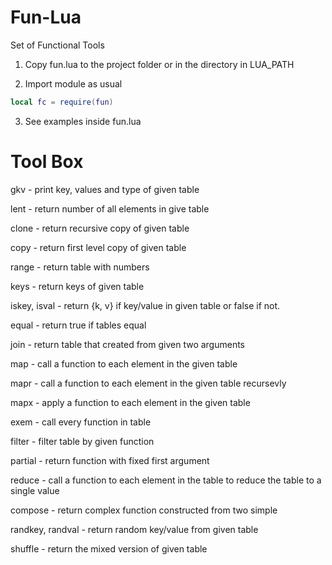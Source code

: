 # Fun-Lua

Set of Functional Tools

1. Copy fun.lua to the project folder or in the directory in LUA_PATH

2. Import module as usual
``` lua
local fc = require(fun)
```
3. See examples inside fun.lua

# Tool Box

gkv - print key, values and type of given table

lent - return number of all elements in give table

clone - return recursive copy of given table

copy - return first level copy of given table

range - return table with numbers

keys - return keys of given table

iskey, isval - return {k, v} if key/value in given table or false if not.

equal - return true if tables equal

join - return table that created from given two arguments

map - call a function to each element in the given table

mapr - call a function to each element in the given table recursevly

mapx - apply a function to each element in the given table

exem - call every function in table

filter - filter table by given function

partial - return function with fixed first argument

reduce - call a function to each element in the table to reduce the table to a single value

compose - return complex function constructed from two simple

randkey, randval - return random key/value from given table

shuffle - return the mixed version of given table

